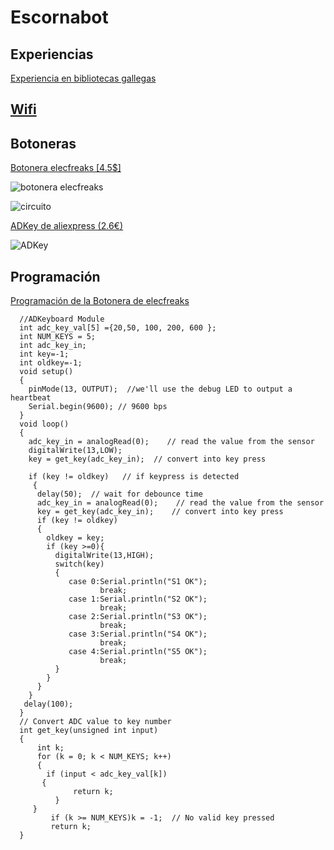 # Escornabot


## Experiencias

[Experiencia en bibliotecas gallegas](http://www.edu.xunta.es/biblioteca/blog/?q=category/19/87)

## [Wifi](http://mgesteiro.com/cousas/escornabot-wifi/)

## Botoneras

[Botonera elecfreaks [4.5$]](http://www.elecfreaks.com/estore/octopus-adkeypad.html)

![botonera elecfreaks](http://www.elecfreaks.com/wiki/images/thumb/a/a5/ADKey_board_A.jpg/450px-ADKey_board_A.jpg)

![circuito](http://www.elecfreaks.com/wiki/images/thumb/0/0a/ADKey_board_E.jpg/500px-ADKey_board_E.jpg)


[ADKey de aliexpress (2.6€)](https://es.aliexpress.com/store/product/5PCS-AD-Keyboard-Simulate-Five-Key-Module-Analog-Button-for-Arduino-Sensor-Expansion-Board-NEW/2221053_32779886681.html)

![ADKey](https://ae01.alicdn.com/kf/HTB1HL_5OFXXXXbNaXXXq6xXFXXXh/5-UNIDS-AD-Teclado-Simular-Cinco-Clave-M&oacute;dulo-Bot&oacute;n-Anal&oacute;gico-para-Arduino-tarjeta-de-Expansi&oacute;n-Sensor.jpg)

## Programación

[Programación de la Botonera de elecfreaks](http://www.elecfreaks.com/wiki/index.php?title=Octopus_ADKeypad)

      //ADKeyboard Module
      int adc_key_val[5] ={20,50, 100, 200, 600 };
      int NUM_KEYS = 5;
      int adc_key_in;
      int key=-1;
      int oldkey=-1;
      void setup()
      {
        pinMode(13, OUTPUT);  //we'll use the debug LED to output a heartbeat
        Serial.begin(9600); // 9600 bps
      }
      void loop()
      {
        adc_key_in = analogRead(0);    // read the value from the sensor
        digitalWrite(13,LOW);
        key = get_key(adc_key_in);  // convert into key press

        if (key != oldkey)   // if keypress is detected
         {
          delay(50);  // wait for debounce time
          adc_key_in = analogRead(0);    // read the value from the sensor
          key = get_key(adc_key_in);    // convert into key press
          if (key != oldkey)    
          {   
            oldkey = key;
            if (key >=0){
              digitalWrite(13,HIGH);
              switch(key)
              {
                 case 0:Serial.println("S1 OK");   
                        break;
                 case 1:Serial.println("S2 OK");   
                        break;
                 case 2:Serial.println("S3 OK");   
                        break;
                 case 3:Serial.println("S4 OK");   
                        break;      
                 case 4:Serial.println("S5 OK");   
                        break;  
              }                
            }
          }
        }
       delay(100);
      }
      // Convert ADC value to key number
      int get_key(unsigned int input)
      {
          int k;
          for (k = 0; k < NUM_KEYS; k++)
          {
            if (input < adc_key_val[k])
           {
                  return k;
              }
         }
             if (k >= NUM_KEYS)k = -1;  // No valid key pressed
             return k;
      }
